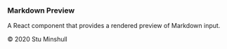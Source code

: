 ### Markdown Preview

A React component that provides a rendered preview of Markdown input.

© 2020 Stu Minshull